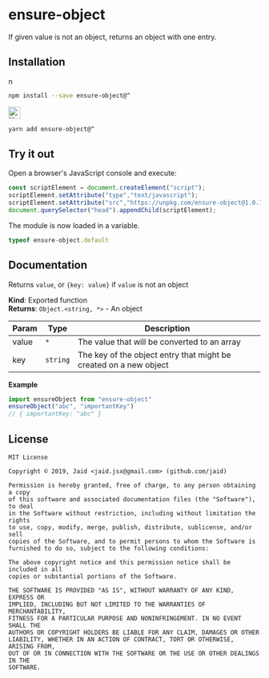 # ensure-object


If given value is not an object, returns an object with one entry.

## Installation
<a href='https://npmjs.com/package/ensure-object'><img alt='npm logo' src='https://raw.githubusercontent.com/npm/logos/master/npm%20logo/npm-logo-red.png' height=16/></a>
```bash
npm install --save ensure-object@^
```
<a href='https://yarnpkg.com/package/ensure-object'><img alt='Yarn logo' src='https://raw.githubusercontent.com/yarnpkg/assets/master/yarn-kitten-full.png' height=24/></a>
```bash
yarn add ensure-object@^
```


## Try it out
Open a browser's JavaScript console and execute:

```javascript
const scriptElement = document.createElement("script");
scriptElement.setAttribute("type","text/javascript");
scriptElement.setAttribute("src","https://unpkg.com/ensure-object@1.0.1");
document.querySelector("head").appendChild(scriptElement);
```

The module is now loaded in a variable.

```javascript
typeof ensure-object.default
```

## Documentation
Returns `value`, or `{key: value}` if `value` is not an object

**Kind**: Exported function  
**Returns**: <code>Object.&lt;string, \*&gt;</code> - An object  

| Param | Type | Description |
| --- | --- | --- |
| value | <code>\*</code> | The value that will be converted to an array |
| key | <code>string</code> | The key of the object entry that might be created on a new object |

**Example**  
```javascript
import ensureObject from "ensure-object"
ensureObject("abc", "importantKey")
// { importantKey: "abc" }
```


## License
```text
MIT License

Copyright © 2019, Jaid <jaid.jsx@gmail.com> (github.com/jaid)

Permission is hereby granted, free of charge, to any person obtaining a copy
of this software and associated documentation files (the "Software"), to deal
in the Software without restriction, including without limitation the rights
to use, copy, modify, merge, publish, distribute, sublicense, and/or sell
copies of the Software, and to permit persons to whom the Software is
furnished to do so, subject to the following conditions:

The above copyright notice and this permission notice shall be included in all
copies or substantial portions of the Software.

THE SOFTWARE IS PROVIDED "AS IS", WITHOUT WARRANTY OF ANY KIND, EXPRESS OR
IMPLIED, INCLUDING BUT NOT LIMITED TO THE WARRANTIES OF MERCHANTABILITY,
FITNESS FOR A PARTICULAR PURPOSE AND NONINFRINGEMENT. IN NO EVENT SHALL THE
AUTHORS OR COPYRIGHT HOLDERS BE LIABLE FOR ANY CLAIM, DAMAGES OR OTHER
LIABILITY, WHETHER IN AN ACTION OF CONTRACT, TORT OR OTHERWISE, ARISING FROM,
OUT OF OR IN CONNECTION WITH THE SOFTWARE OR THE USE OR OTHER DEALINGS IN THE
SOFTWARE.
```
